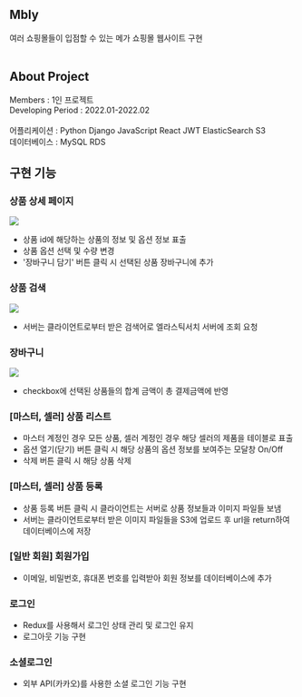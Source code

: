 ## Mbly
여러 쇼핑몰들이 입점할 수 있는 메가 쇼핑몰 웹사이트 구현
<br/>
<br/>

## About Project

Members : 1인 프로젝트
<br/>
Developing Period : 2022.01-2022.02
<br/>
<br/>
어플리케이션 : Python Django JavaScript React JWT ElasticSearch S3
<br/>
데이터베이스 : MySQL RDS


## 구현 기능

### 상품 상세 페이지 
<img src='https://ulr0-bucket.s3.ap-northeast-2.amazonaws.com/%E1%84%89%E1%85%A1%E1%86%BC%E1%84%89%E1%85%A6.gif'/>

- 상품 id에 해당하는 상품의 정보 및 옵션 정보 표출
- 상품 옵션 선택 및 수량 변경
- '장바구니 담기' 버튼 클릭 시 선택된 상품 장바구니에 추가

### 상품 검색
<img src='https://ulr0-bucket.s3.ap-northeast-2.amazonaws.com/%E1%84%80%E1%85%A5%E1%86%B7%E1%84%89%E1%85%A2%E1%86%A8.gif'/>

- 서버는 클라이언트로부터 받은 검색어로 엘라스틱서치 서버에 조회 요청

### 장바구니
<img src='https://ulr0-bucket.s3.ap-northeast-2.amazonaws.com/%E1%84%8C%E1%85%A1%E1%86%BC%E1%84%87%E1%85%A1%E1%84%80%E1%85%AE%E1%84%82%E1%85%B5.gif'/>

- checkbox에 선택된 상품들의 합계 금액이 총 결제금액에 반영

### [마스터, 셀러] 상품 리스트
- 마스터 계정인 경우 모든 상품, 셀러 계정인 경우 해당 셀러의 제품을 테이블로 표출
- 옵션 열기(닫기) 버튼 클릭 시 해당 상품의 옵션 정보를 보여주는 모달창 On/Off
- 삭제 버튼 클릭 시 해당 상품 삭제

### [마스터, 셀러] 상품 등록
- 상품 등록 버튼 클릭 시 클라이언트는 서버로 상품 정보들과 이미지 파일들 보냄
- 서버는 클라이언트로부터 받은 이미지 파일들을 S3에 업로드 후 url을 return하여 데이터베이스에 저장

### [일반 회원] 회원가입
- 이메일, 비밀번호, 휴대폰 번호를 입력받아 회원 정보를 데이터베이스에 추가

### 로그인
- Redux를 사용해서 로그인 상태 관리 및 로그인 유지
- 로그아웃 기능 구현

### 소셜로그인
- 외부 API(카카오)를 사용한 소셜 로그인 기능 구현